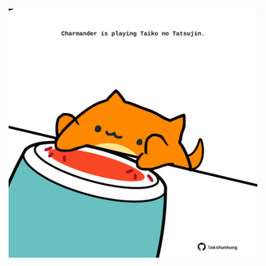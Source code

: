 <!-- built at 02/01/2025, 02:22:11 UTC -->
<p align="center">
  <img width="500" height="500" src="./ReadmeImage.svg">
</p>
